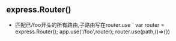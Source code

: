 ## express.Router()
- 匹配已/foo开头的所有路由,子路由写在router.use
`
var router = express.Router();
app.use('/foo',router);
router.use(path,()=>{})


